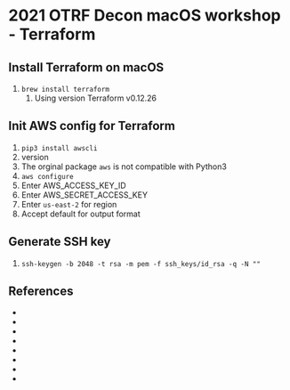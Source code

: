# 2021 OTRF Decon macOS workshop - Terraform

## Install Terraform on macOS
1. `brew install terraform`
    1. Using version Terraform v0.12.26

## Init AWS config for Terraform
1. `pip3 install awscli`
  1. version
  1. The orginal package `aws` is not compatible with Python3
1. `aws configure`
  1. Enter AWS_ACCESS_KEY_ID
  1. Enter AWS_SECRET_ACCESS_KEY
  1. Enter `us-east-2` for region
  1. Accept default for output format

## Generate SSH key
1. `ssh-keygen -b 2048 -t rsa -m pem -f ssh_keys/id_rsa -q -N ""`

## References
* []()
* []()
* []()
* []()
* []()
* []()
* []()
* []()